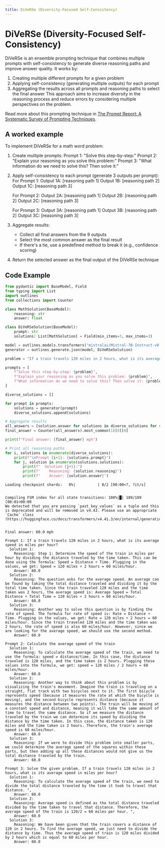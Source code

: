 ```yaml
---
title: DiVeRSe (Diversity-Focused Self-Consistency)
---
```


# DiVeRSe (Diversity-Focused Self-Consistency)


DiVeRSe is an ensemble prompting technique that combines multiple prompts with self-consistency to generate diverse reasoning paths and improve answer quality. It works by:
1. Creating multiple different prompts for a given problem
2. Applying self-consistency (generating multiple outputs) for each prompt
3. Aggregating the results across all prompts and reasoning paths to select the final answer
This approach aims to increase diversity in the reasoning process and reduce errors by considering multiple perspectives on the problem.
    
Read more about this prompting technique in [The Prompt Report: A Systematic Survey of Prompting Techniques](https://arxiv.org/abs/2406.06608).

## A worked example


To implement DiVeRSe for a math word problem:

1. Create multiple prompts:
   Prompt 1: "Solve this step-by-step:"
   Prompt 2: "Explain your reasoning as you solve this problem:"
   Prompt 3: "What information do we need to solve this? Then solve it:"

2. Apply self-consistency to each prompt (generate 3 outputs per prompt):
   For Prompt 1:
     Output 1A: [reasoning path 1]
     Output 1B: [reasoning path 2]
     Output 1C: [reasoning path 3]
   
   For Prompt 2:
     Output 2A: [reasoning path 1]
     Output 2B: [reasoning path 2]
     Output 2C: [reasoning path 3]
   
   For Prompt 3:
     Output 3A: [reasoning path 1]
     Output 3B: [reasoning path 2]
     Output 3C: [reasoning path 3]

3. Aggregate results:
   - Collect all final answers from the 9 outputs
   - Select the most common answer as the final result
   - If there's a tie, use a predefined method to break it (e.g., confidence scoring)

4. Return the selected answer as the final output of the DiVeRSe technique
    
## Code Example





```python
from pydantic import BaseModel, Field
from typing import List
import outlines
from collections import Counter

class MathSolution(BaseModel):
    reasoning: str
    answer: float

class DiVeRSeSolution(BaseModel):
    prompt: str
    solutions: List[MathSolution] = Field(min_items=3, max_items=3)

model = outlines.models.transformers("mistralai/Mistral-7B-Instruct-v0.1", device="cuda")
generator = outlines.generate.json(model, DiVeRSeSolution)

problem = "If a train travels 120 miles in 2 hours, what is its average speed in miles per hour?"

prompts = [
    f"Solve this step-by-step: {problem}",
    f"Explain your reasoning as you solve this problem: {problem}",
    f"What information do we need to solve this? Then solve it: {problem}"
]

diverse_solutions = []

for prompt in prompts:
    solutions = generator(prompt)
    diverse_solutions.append(solutions)

# Aggregate results
all_answers = [solution.answer for solutions in diverse_solutions for solution in solutions.solutions]
final_answer = Counter(all_answers).most_common(1)[0][0]

print(f"Final answer: {final_answer} mph")

# Print all reasoning paths
for i, solutions in enumerate(diverse_solutions):
    print(f"\nPrompt {i+1}: {solutions.prompt}")
    for j, solution in enumerate(solutions.solutions):
        print(f"  Solution {j+1}:")
        print(f"    Reasoning: {solution.reasoning}")
        print(f"    Answer: {solution.answer}")
```


    Loading checkpoint shards:   0%|          | 0/2 [00:00<?, ?it/s]


    Compiling FSM index for all state transitions: 100%|█| 189/189 [00:01<00:00
    We detected that you are passing `past_key_values` as a tuple and this is deprecated and will be removed in v4.43. Please use an appropriate `Cache` class (https://huggingface.co/docs/transformers/v4.41.3/en/internal/generation_utils#transformers.Cache)


    Final answer: 60.0 mph
    
    Prompt 1: If a train travels 120 miles in 2 hours, what is its average speed in miles per hour?
      Solution 1:
        Reasoning: Step 1: Determine the speed of the train in miles per hour by dividing the distance traveled by the time taken. This can be done using the formula: Speed = Distance ÷ Time. Plugging in the values, we get: Speed = 120 miles ÷ 2 hours = 60 miles/hour.
        Answer: 60.0
      Solution 2:
        Reasoning: The question asks for the average speed. An average can be found by taking the total distance traveled and dividing it by the total time taken. Since the train traveled 120 miles and the time taken was 2 hours, the average speed is: Average Speed = Total Distance ÷ Total Time = 120 miles ÷ 2 hours = 60 miles/hour.
        Answer: 60.0
      Solution 3:
        Reasoning: Another way to solve this question is by finding the rate of speed. The formula for rate of speed is: Rate = Distance ÷ Time. Plugging in the values, we get: Rate = 120 miles ÷ 2 hours = 60 miles/hour. Since the train traveled 120 miles and the time taken was 2 hours, the rate of speed is also 60 miles/hour. However, since we are looking for the average speed, we should use the second method.
        Answer: 60.0
    
    Prompt 2: Calculate the average speed of the train
      Solution 1:
        Reasoning: To calculate the average speed of the train, we need to use the formula: speed = distance/time. In this case, the distance traveled is 120 miles, and the time taken is 2 hours. Plugging these values into the formula, we get: speed = 120 miles / 2 hours = 60 miles/hour.
        Answer: 60.0
      Solution 2:
        Reasoning: Another way to think about this problem is by visualizing the train's movement. Imagine the train is traveling on a straight, flat track with two bicycles next to it. The first bicycle represents speed (because it measures the rate at which the bicycle is moving), and the second bicycle represents distance (because it measures the distance between two points). The train will be moving at a constant speed and distance, meaning it will take the same amount of time to travel the same distance. So if we measure the distance traveled by the train we can determine its speed by dividing the distance by the time taken. In this case, the distance taken is 120 miles and the time taken is 2 hours. Therefore, the train's average speed is 60 miles/hour.
        Answer: 60.0
      Solution 3:
        Reasoning: If we were to divide this problem into smaller parts, we could determine the average speed of the squares within these parts, but then adding up all these distances would not give us the total distance traveled by the train.
        Answer: 60.0
    
    Prompt 3: Solve the given problem. If a train travels 120 miles in 2 hours, what is its average speed in miles per hour?
      Solution 1:
        Reasoning: To calculate the average speed of the train, we need to divide the total distance traveled by the time it took to travel that distance. ",  
        Answer: 60.0
      Solution 2:
        Reasoning: Average speed is defined as the total distance traveled divided by the time taken to travel that distance. Therefore, the average speed of the train is 120/2 = 60 miles per hour. ",  
        Answer: 60.0
      Solution 3:
        Reasoning: We have been given that the train covers a distance of 120 in 2 hours. To find the average speed, we just need to divide the distance by time. Thus the average speed of train is 120 miles divided by 2 hours which is equal to 60 miles per hour.
        Answer: 60.0

